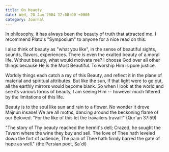 ```yaml
---
title: On beauty
date: Wed, 28 Jan 2004 12:00:00 +0000
category: Journal
---
```


In philosophy, it has always been the beauty of truth that attracted me.
I recommend Plato's "Symposium" to anyone for a nice read on this.

I also think of beauty as "what you like", in the sense of beautiful
sights, sounds, flavors, experiences.  There is even the exalted beauty
of a moral life.  Without beauty, what would motivate me?  I choose God
over all other things because He is the Most Beautiful.  To worship Him
is pure justice.

Worldly things each catch a ray of this Beauty, and reflect it in the
plane of material and spiritual attributes.  But like the sun, if that
light were to go out, all the earthly mirrors would become blank.  So
when I look at the world and see its various forms of beauty, I am
seeing Him -- however much filtered by the limitations of this life.

Beauty is to the soul like sun and rain to a flower.  No wonder it drove
Majnún insane!  We are all moths, dancing around the beckoning flame of
our Beloved.  "For the like of this let the travailers travail!" (Qur'an
37:59)

"The story of Thy beauty reached the hermit's dell; Crazed, he sought
the Tavern where the wine they buy and sell.  The love of Thee hath
leveled down the fort of patience, The pain of Thee hath firmly barred
the gate of hope as well." (the Persian poet, Sa`dí)


